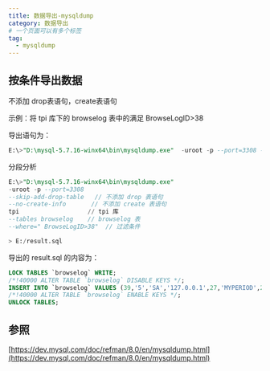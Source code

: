 ```yaml
---
title: 数据导出-mysqldump
category: 数据导出
# 一个页面可以有多个标签
tag:
  - mysqldump
---
```


## 按条件导出数据 

不添加 drop表语句，create表语句

示例：将 tpi 库下的 browselog 表中的满足  BrowseLogID>38 

导出语句为：

```sql
E:\>"D:\mysql-5.7.16-winx64\bin\mysqldump.exe"  -uroot -p --port=3308 --skip-add-drop-table --no-create-info  tpi --tables browselog --where=" BrowseLogID>38" > E:/result.sql
```

分段分析

```sql
E:\>"D:\mysql-5.7.16-winx64\bin\mysqldump.exe"  
-uroot -p --port=3308 
--skip-add-drop-table   // 不添加 drop 表语句
--no-create-info       // 不添加 create 表语句
tpi                   // tpi 库
--tables browselog    // browselog 表
--where=" BrowseLogID>38"  // 过滤条件

> E:/result.sql
```


导出的 result.sql 的内容为：

```sql
LOCK TABLES `browselog` WRITE;
/*!40000 ALTER TABLE `browselog` DISABLE KEYS */;
INSERT INTO `browselog` VALUES (39,'5','SA','127.0.0.1',27,'MYPERIOD',2,0,'2021-12-14 10:29:02','2021-12-14 10:29:02',0,'job');
/*!40000 ALTER TABLE `browselog` ENABLE KEYS */;
UNLOCK TABLES;
```


## 参照

[https://dev.mysql.com/doc/refman/8.0/en/mysqldump.html](https://dev.mysql.com/doc/refman/8.0/en/mysqldump.html)



